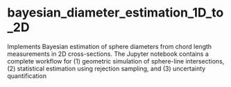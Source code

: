 # bayesian_diameter_estimation_1D_to_2D
Implements Bayesian estimation of sphere diameters from chord length measurements in 2D cross-sections. The Jupyter notebook contains a complete workflow for (1) geometric simulation of sphere-line intersections, (2) statistical estimation using rejection sampling, and (3) uncertainty quantification
